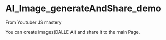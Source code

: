 # AI_Image_generateAndShare_demo
From Youtuber JS mastery

You can create images(DALLE AI) and share it to the main Page.
